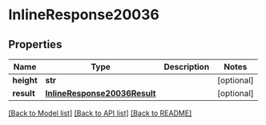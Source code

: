 # InlineResponse20036

## Properties
Name | Type | Description | Notes
------------ | ------------- | ------------- | -------------
**height** | **str** |  | [optional] 
**result** | [**InlineResponse20036Result**](InlineResponse20036Result.md) |  | [optional] 

[[Back to Model list]](../README.md#documentation-for-models) [[Back to API list]](../README.md#documentation-for-api-endpoints) [[Back to README]](../README.md)



